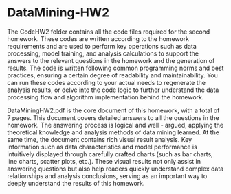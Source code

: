 # DataMining-HW2

The CodeHW2 folder contains all the code files required for the second homework. These codes are written according to the homework requirements and are used to perform key operations such as data processing, model training, and analysis calculations to support the answers to the relevant questions in the homework and the generation of results. The code is written following common programming norms and best practices, ensuring a certain degree of readability and maintainability. You can run these codes according to your actual needs to regenerate the analysis results, or delve into the code logic to further understand the data processing flow and algorithm implementation behind the homework.

DataMiningHW2.pdf is the core document of this homework, with a total of 7 pages. This document covers detailed answers to all the questions in the homework. The answering process is logical and well - argued, applying the theoretical knowledge and analysis methods of data mining learned. At the same time, the document contains rich visual result analysis. Key information such as data characteristics and model performance is intuitively displayed through carefully crafted charts (such as bar charts, line charts, scatter plots, etc.). These visual results not only assist in answering questions but also help readers quickly understand complex data relationships and analysis conclusions, serving as an important way to deeply understand the results of this homework.

